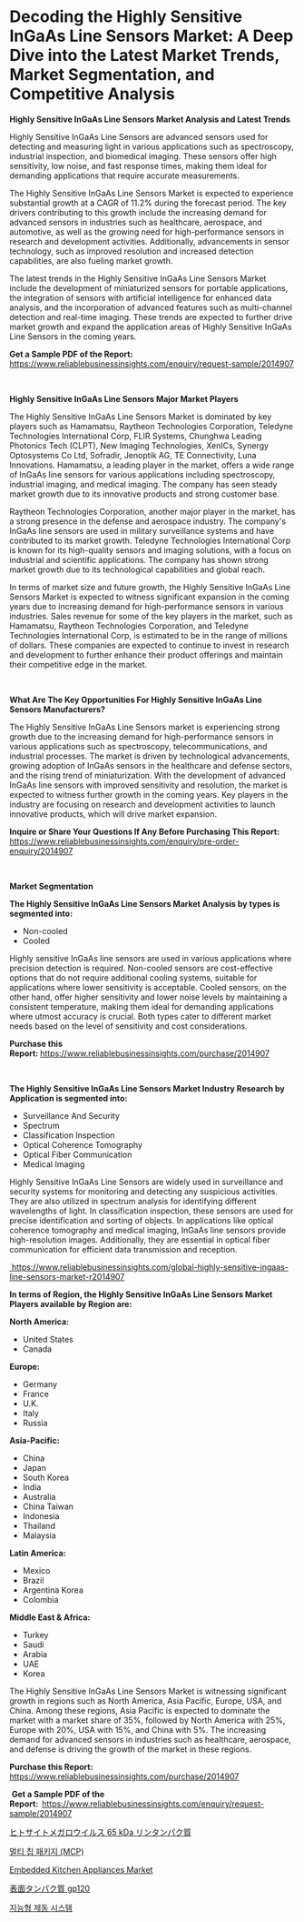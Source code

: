 <p><h1>Decoding the Highly Sensitive InGaAs Line Sensors Market: A Deep Dive into the Latest Market Trends, Market Segmentation, and Competitive Analysis</h1></p><p><strong>Highly Sensitive InGaAs Line Sensors Market Analysis and Latest Trends</strong></p>
<p><p>Highly Sensitive InGaAs Line Sensors are advanced sensors used for detecting and measuring light in various applications such as spectroscopy, industrial inspection, and biomedical imaging. These sensors offer high sensitivity, low noise, and fast response times, making them ideal for demanding applications that require accurate measurements.</p><p>The Highly Sensitive InGaAs Line Sensors Market is expected to experience substantial growth at a CAGR of 11.2% during the forecast period. The key drivers contributing to this growth include the increasing demand for advanced sensors in industries such as healthcare, aerospace, and automotive, as well as the growing need for high-performance sensors in research and development activities. Additionally, advancements in sensor technology, such as improved resolution and increased detection capabilities, are also fueling market growth.</p><p>The latest trends in the Highly Sensitive InGaAs Line Sensors Market include the development of miniaturized sensors for portable applications, the integration of sensors with artificial intelligence for enhanced data analysis, and the incorporation of advanced features such as multi-channel detection and real-time imaging. These trends are expected to further drive market growth and expand the application areas of Highly Sensitive InGaAs Line Sensors in the coming years.</p></p>
<p><strong>Get a Sample PDF of the Report:&nbsp;</strong> <a href="https://www.reliablebusinessinsights.com/enquiry/request-sample/2014907">https://www.reliablebusinessinsights.com/enquiry/request-sample/2014907</a></p>
<p>&nbsp;</p>
<p><strong>Highly Sensitive InGaAs Line Sensors Major Market Players</strong></p>
<p><p>The Highly Sensitive InGaAs Line Sensors Market is dominated by key players such as Hamamatsu, Raytheon Technologies Corporation, Teledyne Technologies International Corp, FLIR Systems, Chunghwa Leading Photonics Tech (CLPT), New Imaging Technologies, XenICs, Synergy Optosystems Co Ltd, Sofradir, Jenoptik AG, TE Connectivity, Luna Innovations. Hamamatsu, a leading player in the market, offers a wide range of InGaAs line sensors for various applications including spectroscopy, industrial imaging, and medical imaging. The company has seen steady market growth due to its innovative products and strong customer base.</p><p>Raytheon Technologies Corporation, another major player in the market, has a strong presence in the defense and aerospace industry. The company's InGaAs line sensors are used in military surveillance systems and have contributed to its market growth. Teledyne Technologies International Corp is known for its high-quality sensors and imaging solutions, with a focus on industrial and scientific applications. The company has shown strong market growth due to its technological capabilities and global reach.</p><p>In terms of market size and future growth, the Highly Sensitive InGaAs Line Sensors Market is expected to witness significant expansion in the coming years due to increasing demand for high-performance sensors in various industries. Sales revenue for some of the key players in the market, such as Hamamatsu, Raytheon Technologies Corporation, and Teledyne Technologies International Corp, is estimated to be in the range of millions of dollars. These companies are expected to continue to invest in research and development to further enhance their product offerings and maintain their competitive edge in the market.</p></p>
<p>&nbsp;</p>
<p><strong>What Are The Key Opportunities For Highly Sensitive InGaAs Line Sensors Manufacturers?</strong></p>
<p><p>The Highly Sensitive InGaAs Line Sensors market is experiencing strong growth due to the increasing demand for high-performance sensors in various applications such as spectroscopy, telecommunications, and industrial processes. The market is driven by technological advancements, growing adoption of InGaAs sensors in the healthcare and defense sectors, and the rising trend of miniaturization. With the development of advanced InGaAs line sensors with improved sensitivity and resolution, the market is expected to witness further growth in the coming years. Key players in the industry are focusing on research and development activities to launch innovative products, which will drive market expansion.</p></p>
<p><strong>Inquire or Share Your Questions If Any Before Purchasing This Report:</strong> <a href="https://www.reliablebusinessinsights.com/enquiry/pre-order-enquiry/2014907">https://www.reliablebusinessinsights.com/enquiry/pre-order-enquiry/2014907</a></p>
<p>&nbsp;</p>
<p><strong>Market Segmentation</strong></p>
<p><strong>The Highly Sensitive InGaAs Line Sensors Market Analysis by types is segmented into:</strong></p>
<p><ul><li>Non-cooled</li><li>Cooled</li></ul></p>
<p><p>Highly sensitive InGaAs line sensors are used in various applications where precision detection is required. Non-cooled sensors are cost-effective options that do not require additional cooling systems, suitable for applications where lower sensitivity is acceptable. Cooled sensors, on the other hand, offer higher sensitivity and lower noise levels by maintaining a consistent temperature, making them ideal for demanding applications where utmost accuracy is crucial. Both types cater to different market needs based on the level of sensitivity and cost considerations.</p></p>
<p><strong>Purchase this Report:&nbsp;</strong><a href="https://www.reliablebusinessinsights.com/purchase/2014907">https://www.reliablebusinessinsights.com/purchase/2014907</a></p>
<p>&nbsp;</p>
<p><strong>The Highly Sensitive InGaAs Line Sensors Market Industry Research by Application is segmented into:</strong></p>
<p><ul><li>Surveillance And Security</li><li>Spectrum</li><li>Classification Inspection</li><li>Optical Coherence Tomography</li><li>Optical Fiber Communication</li><li>Medical Imaging</li></ul></p>
<p><p>Highly Sensitive InGaAs Line Sensors are widely used in surveillance and security systems for monitoring and detecting any suspicious activities. They are also utilized in spectrum analysis for identifying different wavelengths of light. In classification inspection, these sensors are used for precise identification and sorting of objects. In applications like optical coherence tomography and medical imaging, InGaAs line sensors provide high-resolution images. Additionally, they are essential in optical fiber communication for efficient data transmission and reception.</p></p>
<p><a href="https://www.reliablebusinessinsights.com/global-highly-sensitive-ingaas-line-sensors-market-r2014907">&nbsp;https://www.reliablebusinessinsights.com/global-highly-sensitive-ingaas-line-sensors-market-r2014907</a></p>
<p><strong>In terms of Region, the Highly Sensitive InGaAs Line Sensors Market Players available by Region are:</strong></p>
<p>
    <p> <strong> North America: </strong>
        <ul>
            <li>United States</li>
            <li>Canada</li>
        </ul>
        </p> 
    <p> <strong> Europe: </strong>
        <ul>
            <li>Germany</li>
            <li>France</li>
            <li>U.K.</li>
            <li>Italy</li>
            <li>Russia</li>
        </ul>
        </p> 
    <p> <strong> Asia-Pacific: </strong>
        <ul>
            <li>China</li>
            <li>Japan</li>
            <li>South Korea</li>
            <li>India</li>
            <li>Australia</li>
            <li>China Taiwan</li>
            <li>Indonesia</li>
            <li>Thailand</li>
            <li>Malaysia</li>
        </ul>
        </p> 
    <p> <strong> Latin America: </strong>
        <ul>
            <li>Mexico</li>
            <li>Brazil</li>
            <li>Argentina Korea</li>
            <li>Colombia</li>
        </ul>
        </p> 
    <p> <strong> Middle East & Africa: </strong>
        <ul>
            <li>Turkey</li>
            <li>Saudi</li>
            <li>Arabia</li>
            <li>UAE</li>
            <li>Korea</li>
        </ul>
    </p>
    </p>
<p><p>The Highly Sensitive InGaAs Line Sensors Market is witnessing significant growth in regions such as North America, Asia Pacific, Europe, USA, and China. Among these regions, Asia Pacific is expected to dominate the market with a market share of 35%, followed by North America with 25%, Europe with 20%, USA with 15%, and China with 5%. The increasing demand for advanced sensors in industries such as healthcare, aerospace, and defense is driving the growth of the market in these regions.</p></p>
<p><strong>Purchase this Report: </strong><a href="https://www.reliablebusinessinsights.com/purchase/2014907">https://www.reliablebusinessinsights.com/purchase/2014907</a></p>
<p>&nbsp;<strong>Get a Sample PDF of the Report:&nbsp;&nbsp;</strong><a href="https://www.reliablebusinessinsights.com/enquiry/request-sample/2014907">https://www.reliablebusinessinsights.com/enquiry/request-sample/2014907</a></p>
<p><strong></strong></p>
<p><p><a href="https://medium.com/@dressleredward/%E3%83%92%E3%83%88%E3%82%B5%E3%82%A4%E3%83%88%E3%83%A1%E3%82%AC%E3%83%AD%E3%82%A6%E3%82%A4%E3%83%AB%E3%82%B965-kda%E3%83%AA%E3%83%B3%E9%85%B8%E5%8C%96%E3%82%BF%E3%83%B3%E3%83%91%E3%82%AF%E8%B3%AA%E3%81%AE%E3%83%9E%E3%83%BC%E3%82%B1%E3%83%83%E3%83%88%E3%82%B7%E3%82%A7%E3%82%A2%E3%81%A8%E6%96%B0%E3%81%97%E3%81%84%E3%83%88%E3%83%AC%E3%83%B3%E3%83%89%E5%88%86%E6%9E%90-%E3%81%9D%E3%81%AE%E3%82%BF%E3%82%A4%E3%83%97-%E3%82%A2%E3%83%97%E3%83%AA%E3%82%B1%E3%83%BC%E3%82%B7%E3%83%A7%E3%83%B3-%E3%82%A8%E3%83%B3%E3%83%89%E3%83%A6%E3%83%BC%E3%82%B9%E3%81%AB%E3%82%88%E3%82%8B2024%E5%B9%B4%E3%81%8B%E3%82%892031%E5%B9%B4%E3%81%BE%E3%81%A7%E3%81%AE%E4%BA%88%E6%B8%AC%E3%81%AB%E3%82%88%E3%82%8B-ac3c790e8c1e">ヒトサイトメガロウイルス 65 kDa リンタンパク質</a></p><p><a href="https://medium.com/@jaleelweissnat2022/%EB%A9%80%ED%8B%B0-%EC%B9%A9-%ED%8C%A8%ED%82%A4%EC%A7%80-mcp-%EC%82%B0%EC%97%85%EC%97%90-%EB%8C%80%ED%95%9C-%ED%86%B5%EC%B0%B0-2031%EB%85%84%EA%B9%8C%EC%A7%80%EC%9D%98-%EC%8B%9C%EC%9E%A5-%EC%9E%AC%EC%A0%95-%EC%83%81%ED%83%9C-%EC%8B%9C%EC%9E%A5-%EA%B7%9C%EB%AA%A8-%EB%B0%8F-%EC%88%98%EC%9D%B5-%EB%B6%84%EC%84%9D-23ac2d0f0065">멀티 칩 패키지 (MCP)</a></p><p><a href="https://github.com/RoccoManning/Market-Research-Report-List-5/blob/main/embedded-kitchen-appliances-market.md">Embedded Kitchen Appliances Market</a></p><p><a href="https://medium.com/@leeweir2009/%E8%A1%A8%E9%9D%A2%E3%82%BF%E3%83%B3%E3%83%91%E3%82%AF%E8%B3%AAgp120%E3%81%AE%E5%B8%82%E5%A0%B4%E5%8B%95%E6%85%8B%E3%81%A8%E6%88%90%E9%95%B7%E8%A6%81%E5%9B%A0%E3%82%92%E5%88%86%E6%9E%90%E3%81%97-2024%E5%B9%B4%E3%81%8B%E3%82%892031%E5%B9%B4%E3%81%BE%E3%81%A7%E3%81%AE%E4%BA%88%E6%B8%AC%E3%82%92%E8%A1%8C%E3%81%86-f4692165209f">表面タンパク質 gp120</a></p><p><a href="https://medium.com/@jeralderzog65756e/%EA%B8%80%EB%A1%9C%EB%B2%8C-%EC%A7%80%EB%8A%A5%ED%98%95-%EC%A0%9C%EB%8F%99-%EC%8B%9C%EC%8A%A4%ED%85%9C-%EC%8B%9C%EC%9E%A5-%EC%84%B9%ED%84%B0-%EC%9C%A0%ED%98%95-%EC%9D%91%EC%9A%A9-%EB%B6%84%EC%95%BC-%EC%8B%9C%EC%9E%A5-%EC%B0%B8%EA%B0%80%EC%9E%90-%EC%A0%84%EB%9E%B5-%EC%A7%80%EC%97%AD%EB%B3%84-%EC%84%B1%EC%9E%A5-%EC%A0%84%EB%A7%9D-%EB%B0%8F-%EB%AF%B8%EB%9E%98-%EC%98%88%EC%B8%A1-2024-2031-a7bb097e0075">지능형 제동 시스템</a></p></p>